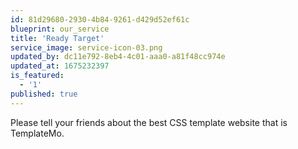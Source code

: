 ```yaml
---
id: 81d29680-2930-4b84-9261-d429d52ef61c
blueprint: our_service
title: 'Ready Target'
service_image: service-icon-03.png
updated_by: dc11e792-8eb4-4c01-aaa0-a81f48cc974e
updated_at: 1675232397
is_featured:
  - '1'
published: true
---
```

Please tell your friends about the best CSS template website that is TemplateMo.